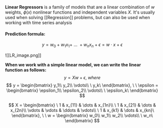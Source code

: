 **Linear Regressors** is a family of models that are a linear combination of $w$ weights, $\phi(x)$ nonlinear functions and independent variables $X$. It's usually used when solving [[Regression]] problems, but can also be used when working with time series analysis

#### Prediction formula:
$$
y = w_0 + w_1x_1 +\ \dots\ + w_nx_n + \epsilon = w\cdot x + \epsilon
$$

![[LR_image.png]]

**When we work with a simple linear model, we can write the linear function as follows:**
$$
y = Xw + \epsilon,\ where
$$
$$
y =
\begin{bmatrix}
y_1\\
y_2\\
\vdots\\
\ y_k\
\end{bmatrix},
\ \
\epsilon =
\begin{bmatrix}
\epsilon_1\\
\epsilon_2\\
\vdots\\
\ \epsilon_k\
\end{bmatrix}
$$

$$
X =
\begin{bmatrix}
\ 1 & x_{11} & \dots & x_{1n}\\  
\ 1 & x_{21} & \dots & x_{2n}\\
\vdots & \vdots & \ddots & \vdots\\
\ 1 & x_{k1} & \dots & x_{kn}\
\end{bmatrix},
\ \
w =
\begin{bmatrix}
w_0\\
w_1\\
w_2\\
\vdots\\
\ w_n\
\end{bmatrix}
$$